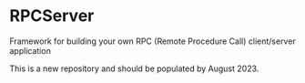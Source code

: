 # RPCServer
Framework for building your own RPC (Remote Procedure Call) client/server application

This is a new repository and should be populated by August 2023.
